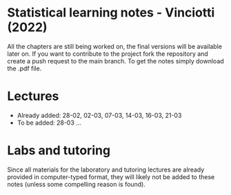 # Statistical learning notes - Vinciotti (2022)
All the chapters are still being worked on, the final versions will be available later on.
If you want to contribute to the project fork the repository and create a push request to the main branch.
To get the notes simply download the .pdf file.

# Lectures
* Already added: 28-02, 02-03, 07-03, 14-03, 16-03, 21-03
* To be added: 28-03 ...

# Labs and tutoring
Since all materials for the laboratory and tutoring lectures are already provided in computer-typed format, they will likely not be added to these notes (unless some compelling reason is found).
